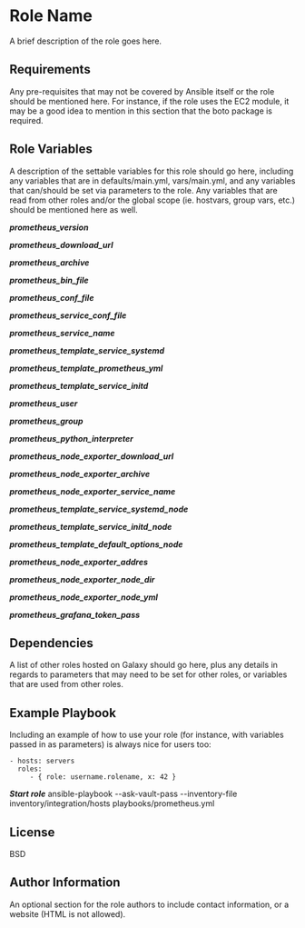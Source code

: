 Role Name
=========

A brief description of the role goes here.

Requirements
------------

Any pre-requisites that may not be covered by Ansible itself or the role should be mentioned here. For instance, if the role uses the EC2 module, it may be a good idea to mention in this section that the boto package is required.

Role Variables
--------------

A description of the settable variables for this role should go here, including any variables that are in defaults/main.yml, vars/main.yml, and any variables that can/should be set via parameters to the role. Any variables that are read from other roles and/or the global scope (ie. hostvars, group vars, etc.) should be mentioned here as well.

***prometheus_version***  

***prometheus_download_url***  

***prometheus_archive***  

***prometheus_bin_file***  

***prometheus_conf_file***  

***prometheus_service_conf_file***  

***prometheus_service_name***  

***prometheus_template_service_systemd***  

***prometheus_template_prometheus_yml***  

***prometheus_template_service_initd***  

***prometheus_user***  

***prometheus_group***  

***prometheus_python_interpreter***  

***prometheus_node_exporter_download_url***  

***prometheus_node_exporter_archive***  

***prometheus_node_exporter_service_name***  

***prometheus_template_service_systemd_node***  

***prometheus_template_service_initd_node***  

***prometheus_template_default_options_node***  

***prometheus_node_exporter_addres***  

***prometheus_node_exporter_node_dir***  

***prometheus_node_exporter_node_yml***  

***prometheus_grafana_token_pass***  

Dependencies
------------

A list of other roles hosted on Galaxy should go here, plus any details in regards to parameters that may need to be set for other roles, or variables that are used from other roles.

Example Playbook
----------------

Including an example of how to use your role (for instance, with variables passed in as parameters) is always nice for users too:

    - hosts: servers
      roles:
         - { role: username.rolename, x: 42 }

***Start role***
ansible-playbook --ask-vault-pass --inventory-file inventory/integration/hosts playbooks/prometheus.yml

License
-------

BSD

Author Information
------------------

An optional section for the role authors to include contact information, or a website (HTML is not allowed).
